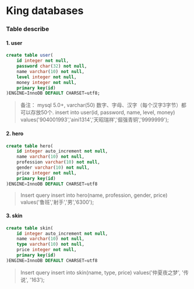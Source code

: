 # King databases

### Table describe

#### 1. user

```sql
create table user(
    id integer not null,
    password char(32) not null,
    name varchar(10) not null,
    level integer not null,
    money integer not null,
    primary key(id)
)ENGINE=InnoDB DEFAULT CHARSET=utf8;
```
> 备注： mysql 5.0+, varchar(50) 数字、字母、汉字（每个汉字3字节）都可以存放50个.
> insert into user(id, password, name, level, money) values('904001993','aini1314','天昭瑞祥','倔强青铜','9999999');


#### 2. hero

```sql
create table hero(
    id integer auto_increment not null,
    name varchar(10) not null,
    profession varchar(10) not null,
    gender varchar(10) not null,
    price integer not null,
    primary key(id)
)ENGINE=InnoDB DEFAULT CHARSET=utf8 
```
> Insert query
> insert into hero(name, profession, gender, price) values('鲁班','射手','男','6300');


#### 3. skin

```sql
create table skin(
    id integer auto_increment not null,
    name varchar(10) not null,
    type varchar(10) not null,
    price integer not null,
    primary key(id)
)ENGINE=InnoDB DEFAULT CHARSET=utf8 
```
> Insert query
> insert into skin(name, type, price) values('仲夏夜之梦', '传说', '163');
